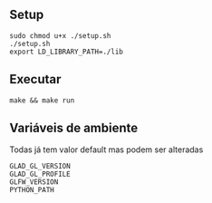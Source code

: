 ## Setup
```
sudo chmod u+x ./setup.sh
./setup.sh
export LD_LIBRARY_PATH=./lib
```
## Executar
```
make && make run
```

## Variáveis de ambiente
Todas já tem valor default mas podem ser alteradas
```
GLAD_GL_VERSION
GLAD_GL_PROFILE
GLFW_VERSION
PYTHON_PATH
```
